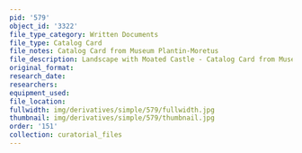 ```yaml
---
pid: '579'
object_id: '3322'
file_type_category: Written Documents
file_type: Catalog Card
file_notes: Catalog Card from Museum Plantin-Moretus
file_description: Landscape with Moated Castle - Catalog Card from Museum Plantin-Moretus
original_format:
research_date:
researchers:
equipment_used:
file_location:
fullwidth: img/derivatives/simple/579/fullwidth.jpg
thumbnail: img/derivatives/simple/579/thumbnail.jpg
order: '151'
collection: curatorial_files
---
```

